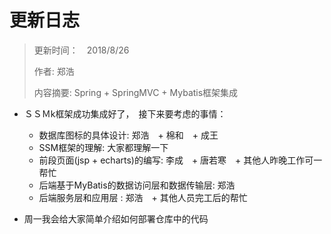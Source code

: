 # 更新日志

> 更新时间：　2018/8/26
>
> 作者:  郑浩
>
> 内容摘要: Spring + SpringMVC + Mybatis框架集成

* ＳＳＭk框架成功集成好了，　接下来要考虑的事情：

  * 数据库图标的具体设计:  郑浩　+ 棉和　+ 成王
  * SSM框架的理解:  大家都理解一下
  * 前段页面(jsp + echarts)的编写: 李成　+ 唐若寒　+ 其他人昨晚工作可一帮忙
  * 后端基于MyBatis的数据访问层和数据传输层: 郑浩
  * 后端服务层和应用层 : 郑浩　+ 其他人员完工后的帮忙

* 周一我会给大家简单介绍如何部署仓库中的代码
